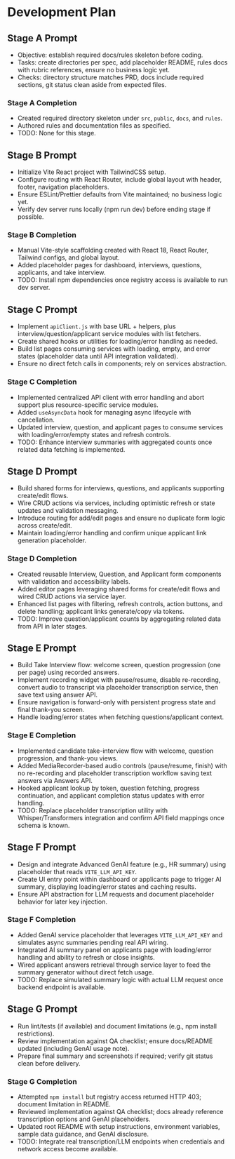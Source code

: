 # Development Plan

## Stage A Prompt
- Objective: establish required docs/rules skeleton before coding.
- Tasks: create directories per spec, add placeholder README, rules docs with rubric references, ensure no business logic yet.
- Checks: directory structure matches PRD, docs include required sections, git status clean aside from expected files.


### Stage A Completion
- Created required directory skeleton under `src`, `public`, `docs`, and `rules`.
- Authored rules and documentation files as specified.
- TODO: None for this stage.

## Stage B Prompt
- Initialize Vite React project with TailwindCSS setup.
- Configure routing with React Router, include global layout with header, footer, navigation placeholders.
- Ensure ESLint/Prettier defaults from Vite maintained; no business logic yet.
- Verify dev server runs locally (npm run dev) before ending stage if possible.

### Stage B Completion
- Manual Vite-style scaffolding created with React 18, React Router, Tailwind configs, and global layout.
- Added placeholder pages for dashboard, interviews, questions, applicants, and take interview.
- TODO: Install npm dependencies once registry access is available to run dev server.

## Stage C Prompt
- Implement `apiClient.js` with base URL + helpers, plus interview/question/applicant service modules with list fetchers.
- Create shared hooks or utilities for loading/error handling as needed.
- Build list pages consuming services with loading, empty, and error states (placeholder data until API integration validated).
- Ensure no direct fetch calls in components; rely on services abstraction.

### Stage C Completion
- Implemented centralized API client with error handling and abort support plus resource-specific service modules.
- Added `useAsyncData` hook for managing async lifecycle with cancellation.
- Updated interview, question, and applicant pages to consume services with loading/error/empty states and refresh controls.
- TODO: Enhance interview summaries with aggregated counts once related data fetching is implemented.

## Stage D Prompt
- Build shared forms for interviews, questions, and applicants supporting create/edit flows.
- Wire CRUD actions via services, including optimistic refresh or state updates and validation messaging.
- Introduce routing for add/edit pages and ensure no duplicate form logic across create/edit.
- Maintain loading/error handling and confirm unique applicant link generation placeholder.

### Stage D Completion
- Created reusable Interview, Question, and Applicant form components with validation and accessibility labels.
- Added editor pages leveraging shared forms for create/edit flows and wired CRUD actions via service layer.
- Enhanced list pages with filtering, refresh controls, action buttons, and delete handling; applicant links generate/copy via tokens.
- TODO: Improve question/applicant counts by aggregating related data from API in later stages.

## Stage E Prompt
- Build Take Interview flow: welcome screen, question progression (one per page) using recorded answers.
- Implement recording widget with pause/resume, disable re-recording, convert audio to transcript via placeholder transcription service, then save text using answer API.
- Ensure navigation is forward-only with persistent progress state and final thank-you screen.
- Handle loading/error states when fetching questions/applicant context.

### Stage E Completion
- Implemented candidate take-interview flow with welcome, question progression, and thank-you views.
- Added MediaRecorder-based audio controls (pause/resume, finish) with no re-recording and placeholder transcription workflow saving text answers via Answers API.
- Hooked applicant lookup by token, question fetching, progress continuation, and applicant completion status updates with error handling.
- TODO: Replace placeholder transcription utility with Whisper/Transformers integration and confirm API field mappings once schema is known.

## Stage F Prompt
- Design and integrate Advanced GenAI feature (e.g., HR summary) using placeholder that reads `VITE_LLM_API_KEY`.
- Create UI entry point within dashboard or applicants page to trigger AI summary, displaying loading/error states and caching results.
- Ensure API abstraction for LLM requests and document placeholder behavior for later key injection.

### Stage F Completion
- Added GenAI service placeholder that leverages `VITE_LLM_API_KEY` and simulates async summaries pending real API wiring.
- Integrated AI summary panel on applicants page with loading/error handling and ability to refresh or close insights.
- Wired applicant answers retrieval through service layer to feed the summary generator without direct fetch usage.
- TODO: Replace simulated summary logic with actual LLM request once backend endpoint is available.

## Stage G Prompt
- Run lint/tests (if available) and document limitations (e.g., npm install restrictions).
- Review implementation against QA checklist; ensure docs/README updated (including GenAI usage note).
- Prepare final summary and screenshots if required; verify git status clean before delivery.

### Stage G Completion
- Attempted `npm install` but registry access returned HTTP 403; document limitation in README.
- Reviewed implementation against QA checklist; docs already reference transcription options and GenAI placeholders.
- Updated root README with setup instructions, environment variables, sample data guidance, and GenAI disclosure.
- TODO: Integrate real transcription/LLM endpoints when credentials and network access become available.
